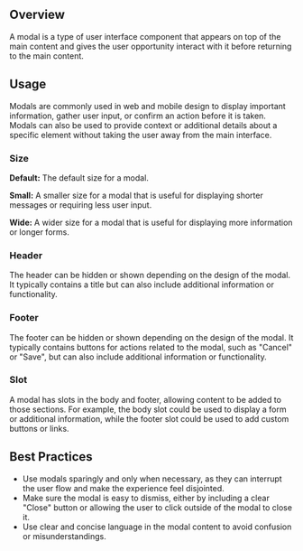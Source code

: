 ## Overview

A modal is a type of user interface component that appears on top of the main content and gives the user opportunity interact with it before returning to the main content.

## Usage

Modals are commonly used in web and mobile design to display important information, gather user input, or confirm an action before it is taken. Modals can also be used to provide context or additional details about a specific element without taking the user away from the main interface.

### Size

**Default:** The default size for a modal.

**Small:** A smaller size for a modal that is useful for displaying shorter messages or requiring less user input.

**Wide:** A wider size for a modal that is useful for displaying more information or longer forms.

### Header

The header can be hidden or shown depending on the design of the modal. It typically contains a title but can also include additional information or functionality.

### Footer

The footer can be hidden or shown depending on the design of the modal. It typically contains buttons for actions related to the modal, such as "Cancel" or "Save", but can also include additional information or functionality.

### Slot

A modal has slots in the body and footer, allowing content to be added to those sections. For example, the body slot could be used to display a form or additional information, while the footer slot could be used to add custom buttons or links.

## Best Practices

- Use modals sparingly and only when necessary, as they can interrupt the user flow and make the experience feel disjointed.
- Make sure the modal is easy to dismiss, either by including a clear "Close" button or allowing the user to click outside of the modal to close it.
- Use clear and concise language in the modal content to avoid confusion or misunderstandings.